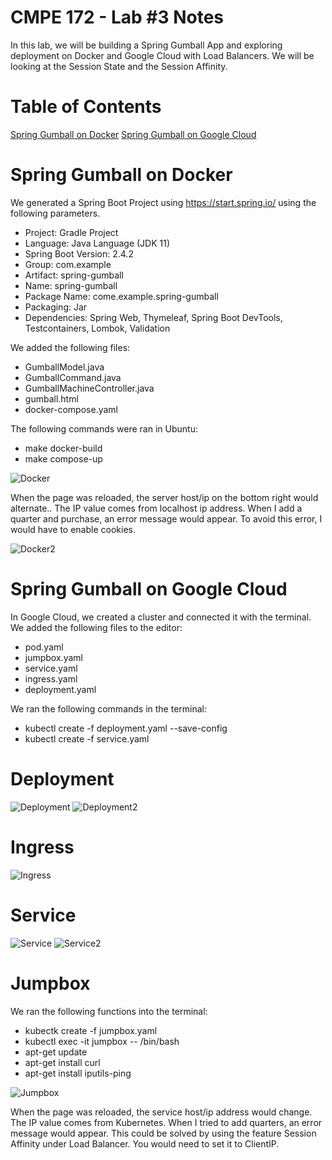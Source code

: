 # CMPE 172 - Lab #3 Notes
In this lab, we will be building a Spring Gumball App and exploring deployment on Docker and Google Cloud with Load Balancers. We will be looking at the Session State and the Session Affinity. 

# Table of Contents
[Spring Gumball on Docker](#spring-gumball-on-docker)
[Spring Gumball on Google Cloud](#spring-gumball-on-google-cloud)

# Spring Gumball on Docker
We generated a Spring Boot Project using https://start.spring.io/ using the following parameters.
* Project: Gradle Project
* Language: Java Language (JDK 11)
* Spring Boot Version: 2.4.2
* Group: com.example
* Artifact: spring-gumball
* Name: spring-gumball
* Package Name: come.example.spring-gumball
* Packaging: Jar
* Dependencies: Spring Web, Thymeleaf, Spring Boot DevTools, Testcontainers, Lombok, Validation

We added the following files:
* GumballModel.java
* GumballCommand.java
* GumballMachineController.java
* gumball.html
* docker-compose.yaml

The following commands were ran in Ubuntu:
* make docker-build
* make compose-up

![Docker](172.3.docker)

When the page was reloaded, the server host/ip on the bottom right would alternate.. The IP value comes from localhost ip address. When I add a quarter and purchase, an error message would appear. To avoid this error, I would have to enable cookies. 

![Docker2](172.3.1)

# Spring Gumball on Google Cloud

In Google Cloud, we created a cluster and connected it with the terminal. We added the following files to the editor:
* pod.yaml
* jumpbox.yaml
* service.yaml
* ingress.yaml
* deployment.yaml

We ran the following commands in the terminal:
* kubectl create -f deployment.yaml --save-config
* kubectl create -f service.yaml

# Deployment
![Deployment](172.3.d1)
![Deployment2](172.3.d2)

# Ingress
![Ingress](172.3.i1)

# Service
![Service](172.3.s1)
![Service2](172.3.s2)

# Jumpbox
We ran the following functions into the terminal:
* kubectk create -f jumpbox.yaml
* kubectl exec -it jumpbox -- /bin/bash
* apt-get update
* apt-get install curl
* apt-get install iputils-ping

![Jumpbox](172.3.j)

When the page was reloaded, the service host/ip address would change. The IP value comes from Kubernetes. When I tried to add quarters, an error message would appear. This could be solved by using the feature Session Affinity under Load Balancer. You would need to set it to ClientIP. 
